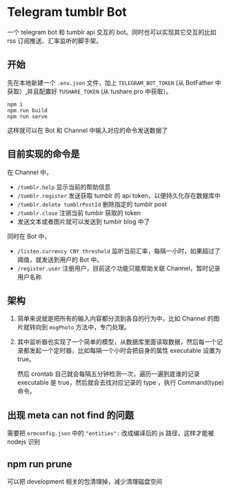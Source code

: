 # Telegram tumblr Bot

一个 telegram bot 和 tumblr api 交互的 bot。同时也可以实现其它交互的比如 rss 订阅推送、汇率监听的脚手架。

## 开始

先在本地新建一个 `.env.json` 文件，加上 `TELEGRAM_BOT_TOKEN` (从 BotFather 中获取）,并且配置好 `TUSHARE_TOKEN` (从 tushare.pro 中获取）。

```
npm i
npm run build
npm run serve
```

这样就可以在 Bot 和 Channel 中输入对应的命令发送数据了

## 目前实现的命令是

在 Channel 中，

-   `/tumblr.help` 显示当前的帮助信息
-   `/tumblr.register` 发送获取 tumblr 的 api token，以便持久化存在数据库中
-   `/tumblr.delete tumblrPostId` 删除指定的 tumblr post
-   `/tumblr.close` 注销当前 tumblr 获取的 token
-   发送文本或者图片就可以发送到 tumblr blog 中了

同时在 Bot 中，

-   `/listen.currency CNY threshold` 监听当前汇率，每隔一小时，如果超过了阈值，就发送到用户的 Bot 中。
-   `/register.user` 注册用户，目前这个功能只能帮助关联 Channel，暂时记录用户名称

## 架构

1. 简单来说就是把所有的输入内容都分流到各自的行为中，比如 Channel 的图片就转向到 `msgPhoto` 方法中，专门处理。

2. 其中监听器也实现了一个简单的模型，从数据库里面读取数据，然后每一个记录都发起一个定时器，比如每隔一个小时会把自身的属性 executable 设置为 true。

    然后 crontab 自己就会每隔五分钟检测一次，遍历一遍到底谁的记录 executable 是 true，然后就会去找对应记录的 type ，执行 Command(type) 命令。

## 出现 meta can not find 的问题

需要把 `ormconfig.json` 中的 `"entities":` 改成编译后的 js 路径，这样才能被 nodejs 识别

## npm run prune

可以把 development 相关的包清理掉，减少清理磁盘空间
